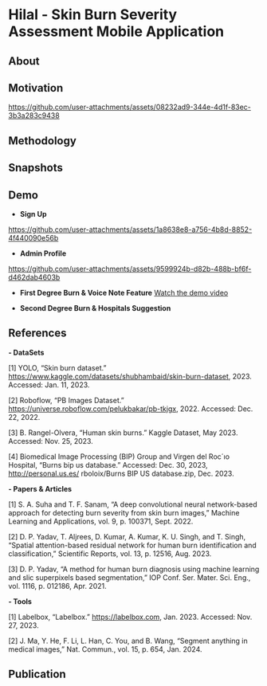 # Hilal - Skin Burn Severity Assessment Mobile Application

## About

## Motivation
https://github.com/user-attachments/assets/08232ad9-344e-4d1f-83ec-3b3a283c9438

## Methodology


## Snapshots

## Demo
- **Sign Up**
  
https://github.com/user-attachments/assets/1a8638e8-a756-4b8d-8852-4f440090e56b

- **Admin Profile**
  
https://github.com/user-attachments/assets/9599924b-d82b-488b-bf6f-d462dab4603b

- **First Degree Burn & Voice Note Feature**
[Watch the demo video]([https://drive.google.com/your-video-link](https://drive.google.com/drive/u/0/folders/1QgruLUqK3KoOEW-mPUksQvPOPuJ9AztU))
  
- **Second Degree Burn & Hospitals Suggestion**


## References

**- DataSets**
  
[1] YOLO, “Skin burn dataset.” https://www.kaggle.com/datasets/shubhambaid/skin-burn-dataset, 2023. Accessed: Jan. 11, 2023.

[2] Roboflow, “PB Images Dataset.” https://universe.roboflow.com/pelukbakar/pb-tkjgx, 2022. Accessed: Dec. 22, 2022.

[3] B. Rangel-Olvera, “Human skin burns.” Kaggle Dataset, May 2023. Accessed: Nov. 25, 2023.

[4] Biomedical Image Processing (BIP) Group and Virgen del Roc´ıo Hospital, “Burns bip us database.” Accessed: Dec. 30, 2023, http://personal.us.es/
rboloix/Burns BIP US database.zip, Dec. 2023.

**- Papers & Articles**
  
[1] S. A. Suha and T. F. Sanam, “A deep convolutional neural network-based approach for detecting burn severity from skin burn images,” Machine Learning
and Applications, vol. 9, p. 100371, Sept. 2022.

[2] D. P. Yadav, T. Aljrees, D. Kumar, A. Kumar, K. U. Singh, and T. Singh, “Spatial attention-based residual network for human burn identification and
classification,” Scientific Reports, vol. 13, p. 12516, Aug. 2023.

[3] D. P. Yadav, “A method for human burn diagnosis using machine learning and slic superpixels based segmentation,” IOP Conf. Ser. Mater. Sci. Eng.,
vol. 1116, p. 012186, Apr. 2021.

**- Tools**
  
[1] Labelbox, “Labelbox.” https://labelbox.com, Jan. 2023. Accessed: Nov. 27, 2023.

[2] J. Ma, Y. He, F. Li, L. Han, C. You, and B. Wang, “Segment anything in medical images,” Nat. Commun., vol. 15, p. 654, Jan. 2024.

## Publication



